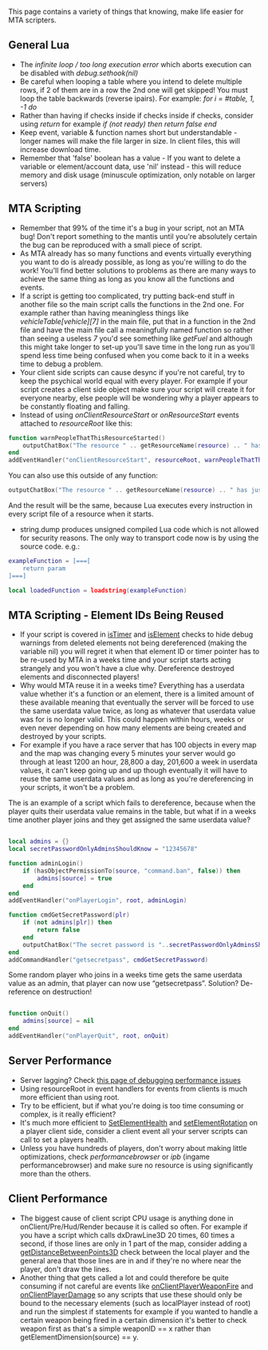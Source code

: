This page contains a variety of things that knowing, make life easier for MTA scripters.

General Lua
-----------

-   The *infinite loop / too long execution error* which aborts execution can be disabled with *debug.sethook(nil)*
-   Be careful when looping a table where you intend to delete multiple rows, if 2 of them are in a row the 2nd one will get skipped! You must loop the table backwards (reverse ipairs). For example: *for i = \#table, 1, -1 do*
-   Rather than having if checks inside if checks inside if checks, consider using *return* for example *if (not ready) then return false end*
-   Keep event, variable & function names short but understandable - longer names will make the file larger in size. In client files, this will increase download time.
-   Remember that 'false' boolean has a value - If you want to delete a variable or element/account data, use 'nil' instead - this will reduce memory and disk usage (minuscule optimization, only notable on larger servers)

MTA Scripting
-------------

-   Remember that 99% of the time it's a bug in your script, not an MTA bug! Don't report something to the mantis until you're absolutely certain the bug can be reproduced with a small piece of script.
-   As MTA already has so many functions and events virtually everything you want to do is already possible, as long as you're willing to do the work! You'll find better solutions to problems as there are many ways to achieve the same thing as long as you know all the functions and events.
-   If a script is getting too complicated, try putting back-end stuff in another file so the main script calls the functions in the 2nd one. For example rather than having meaningless things like *vehicleTable\[vehicle\]\[7\]* in the main file, put that in a function in the 2nd file and have the main file call a meaningfully named function so rather than seeing a useless *7* you'd see something like *getFuel* and although this might take longer to set-up you'll save time in the long run as you'll spend less time being confused when you come back to it in a weeks time to debug a problem.
-   Your client side scripts can cause desync if you're not careful, try to keep the psychical world equal with every player. For example if your script creates a client side object make sure your script will create it for everyone nearby, else people will be wondering why a player appears to be constantly floating and falling.
-   Instead of using *onClientResourceStart* or *onResourceStart* events attached to *resourceRoot* like this:

``` lua
function warnPeopleThatThisResourceStarted()
    outputChatBox("The resource " .. getResourceName(resource) .. " has just started!", 0, 255, 0)
end
addEventHandler("onClientResourceStart", resourceRoot, warnPeopleThatThisResourceStarted)
```

You can also use this outside of any function:

``` lua
outputChatBox("The resource " .. getResourceName(resource) .. " has just started!", 0, 255, 0)
```

And the result will be the same, because Lua executes every instruction in every script file of a resource when it starts.

-   string.dump produces unsigned compiled Lua code which is not allowed for security reasons. The only way to transport code now is by using the source code. e.g.:

``` lua
exampleFunction = [===[
    return param
]===]

local loadedFunction = loadstring(exampleFunction)
```

MTA Scripting - Element IDs Being Reused
----------------------------------------

-   If your script is covered in [isTimer](/docs/istimer.md "wikilink") and [isElement](/isElement.md "wikilink") checks to hide debug warnings from deleted elements not being dereferenced (making the variable nil) you will regret it when that element ID or timer pointer has to be re-used by MTA in a weeks time and your script starts acting strangely and you won't have a clue why. Dereference destroyed elements and disconnected players!
-   Why would MTA reuse it in a weeks time? Everything has a userdata value whether it's a function or an element, there is a limited amount of these available meaning that eventually the server will be forced to use the same userdata value twice, as long as whatever that userdata value was for is no longer valid. This could happen within hours, weeks or even never depending on how many elements are being created and destroyed by your scripts.
-   For example if you have a race server that has 100 objects in every map and the map was changing every 5 minutes your server would go through at least 1200 an hour, 28,800 a day, 201,600 a week in userdata values, it can't keep going up and up though eventually it will have to reuse the same userdata values and as long as you're dereferencing in your scripts, it won't be a problem.

The is an example of a script which fails to dereference, because when the player quits their userdata value remains in the table, but what if in a weeks time another player joins and they get assigned the same userdata value?

``` lua

local admins = {}
local secretPasswordOnlyAdminsShouldKnow = "12345678"

function adminLogin()
    if (hasObjectPermissionTo(source, "command.ban", false)) then
        admins[source] = true
    end
end
addEventHandler("onPlayerLogin", root, adminLogin)

function cmdGetSecretPassword(plr)
    if (not admins[plr]) then
        return false
    end
    outputChatBox("The secret password is "..secretPasswordOnlyAdminsShouldKnow, plr)
end
addCommandHandler("getsecretpass", cmdGetSecretPassword)
```

Some random player who joins in a weeks time gets the same userdata value as an admin, that player can now use “getsecretpass”. Solution? De-reference on destruction!

``` lua

function onQuit()
    admins[source] = nil
end
addEventHandler("onPlayerQuit", root, onQuit)
```

Server Performance
------------------

-   Server lagging? Check [this page of debugging performance issues](/docs/debugging#debugging_performance_issues.md "wikilink")
-   Using resourceRoot in event handlers for events from clients is much more efficient than using root.
-   Try to be efficient, but if what you're doing is too time consuming or complex, is it really efficient?
-   It's much more efficient to [SetElementHealth](/docs/setelementhealth.md "wikilink") and [setElementRotation](/setElementRotation.md "wikilink") on a player client side, consider a client event all your server scripts can call to set a players health.
-   Unless you have hundreds of players, don't worry about making little optimizations, check *performancebrowser* or *ipb* (ingame performancebrowser) and make sure no resource is using significantly more than the others.

Client Performance
------------------

-   The biggest cause of client script CPU usage is anything done in onClient/Pre/Hud/Render because it is called so often. For example if you have a script which calls dxDrawLine3D 20 times, 60 times a second, if those lines are only in 1 part of the map, consider adding a [getDistanceBetweenPoints3D](/docs/getdistancebetweenpoints3d.md "wikilink") check between the local player and the general area that those lines are in and if they're no where near the player, don't draw the lines.
-   Another thing that gets called a lot and could therefore be quite consuming if not careful are events like [onClientPlayerWeaponFire](/docs/onclientplayerweaponfire.md "wikilink") and [onClientPlayerDamage](/onClientPlayerDamage.md "wikilink") so any scripts that use these should only be bound to the necessary elements (such as localPlayer instead of root) and run the simplest if statements for example if you wanted to handle a certain weapon being fired in a certain dimension it's better to check weapon first as that's a simple weaponID == x rather than getElementDimension(source) == y.
